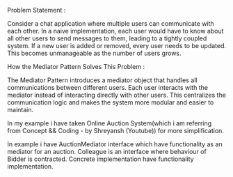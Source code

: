 
Problem Statement :

Consider a chat application where multiple users can communicate with each other. In a naive implementation, each user would have to know about all other users to send messages to them, leading to a tightly coupled system. If a new user is added or removed, every user needs to be updated. This becomes unmanageable as the number of users grows.

How the Mediator Pattern Solves This Problem :

The Mediator Pattern introduces a mediator object that handles all communications between different users. Each user interacts with the mediator instead of interacting directly with other users. This centralizes the communication logic and makes the system more modular and easier to maintain.


In my example i have taken Online Auction System(which i am referring from Concept && Coding - by Shreyansh (Youtube)) for more simplification.


In example i have AuctionMediator interface which have functionality as an mediator for an auction.
Colleague is an interface where behaviour of Bidder is contracted.
Concrete implementation have functionality implementation.